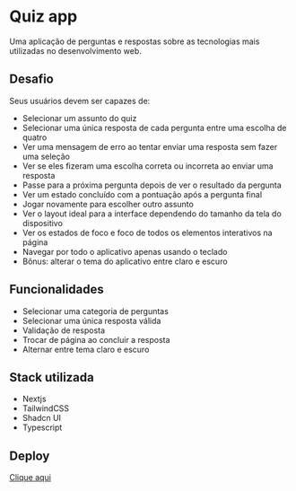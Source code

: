 # Quiz app

Uma aplicação de perguntas e respostas sobre as tecnologias mais utilizadas no desenvolvimento web.


## Desafio

Seus usuários devem ser capazes de:

- Selecionar um assunto do quiz
- Selecionar uma única resposta de cada pergunta entre uma escolha de quatro
- Ver uma mensagem de erro ao tentar enviar uma resposta sem fazer uma seleção
- Ver se eles fizeram uma escolha correta ou incorreta ao enviar uma resposta
- Passe para a próxima pergunta depois de ver o resultado da pergunta
- Ver um estado concluído com a pontuação após a pergunta final
- Jogar novamente para escolher outro assunto
- Ver o layout ideal para a interface dependendo do tamanho da tela do dispositivo
- Ver os estados de foco e foco de todos os elementos interativos na página
- Navegar por todo o aplicativo apenas usando o teclado
- Bônus: alterar o tema do aplicativo entre claro e escuro



## Funcionalidades

- Selecionar uma categoria de perguntas
- Selecionar uma única resposta válida
- Validação de resposta
- Trocar de página ao concluir a resposta
- Alternar entre tema claro e escuro


## Stack utilizada

- Nextjs
- TailwindCSS
- Shadcn UI
- Typescript



## Deploy

[Clique aqui](https://quiz-lyart-seven.vercel.app/)
